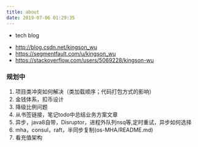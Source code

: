 ```yaml
---
title: about
date: 2019-07-06 01:29:35
---
```


+ tech blog 
 - <http://blog.csdn.net/kingson_wu>
 - <https://segmentfault.com/u/kingson_wu>
 - <https://stackoverflow.com/users/5069228/kingson-wu>

### 规划中
1. 项目类冲突如何解决（类加载顺序；代码打包方式的影响）
5. 金钱体系，扣币设计
9. 降级比例问题
10. 从书签链接，笔记todo中总结业务方案文章
11. 异步，java8自带，Disruptor，进程外队列nsq等,定时重试，异步如何选择
12. mha，consul，raft，半同步复制(os-MHA/README.md)
13. 看充值架构
